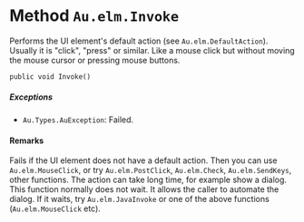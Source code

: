 # Method `Au.elm.Invoke`

Performs the UI element's default action (see `Au.elm.DefaultAction`). Usually it is "click", "press" or similar. Like a mouse click but without moving the mouse cursor or pressing mouse buttons.

```
public void Invoke()
```

##### Exceptions

- `Au.Types.AuException`:
    Failed.

#### Remarks

Fails if the UI element does not have a default action. Then you can use `Au.elm.MouseClick`, or try `Au.elm.PostClick`, `Au.elm.Check`, `Au.elm.SendKeys`, other functions. The action can take long time, for example show a dialog. This function normally does not wait. It allows the caller to automate the dialog. If it waits, try `Au.elm.JavaInvoke` or one of the above functions (`Au.elm.MouseClick` etc).